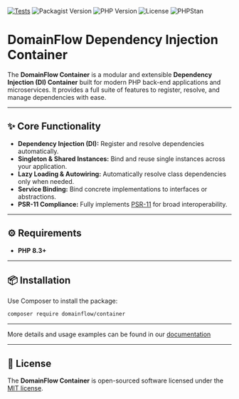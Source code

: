[![Tests](https://github.com/domainflow/container/actions/workflows/tests.yml/badge.svg)](https://github.com/domainflow/uuid/actions/workflows/tests.yml)
![Packagist Version](https://img.shields.io/packagist/v/domainflow/container)
![PHP Version](https://img.shields.io/packagist/php-v/domainflow/container)
![License](https://img.shields.io/github/license/domainflow/container)
![PHPStan](https://img.shields.io/badge/PHPStan-Level%209-brightgreen.svg)

# DomainFlow Dependency Injection Container

The **DomainFlow Container** is a modular and extensible **Dependency Injection (DI) Container** built for modern PHP back-end applications and microservices. It provides a full suite of features to register, resolve, and manage dependencies with ease.

---

## ✨ Core Functionality

- **Dependency Injection (DI):** Register and resolve dependencies automatically.
- **Singleton & Shared Instances:** Bind and reuse single instances across your application.
- **Lazy Loading & Autowiring:** Automatically resolve class dependencies only when needed.
- **Service Binding:** Bind concrete implementations to interfaces or abstractions.
- **PSR-11 Compliance:** Fully implements [PSR-11](https://www.php-fig.org/psr/psr-11/) for broad interoperability.

---

## ⚙️ Requirements

- **PHP 8.3+**

---

## 📦 Installation

Use Composer to install the package:

```sh
composer require domainflow/container
```

---

More details and usage examples can be found in our [documentation](https://www.domainflow.dev/docs/container)

---


## 📄 License

The **DomainFlow Container** is open-sourced software licensed under the [MIT license](https://opensource.org/license/MIT).

